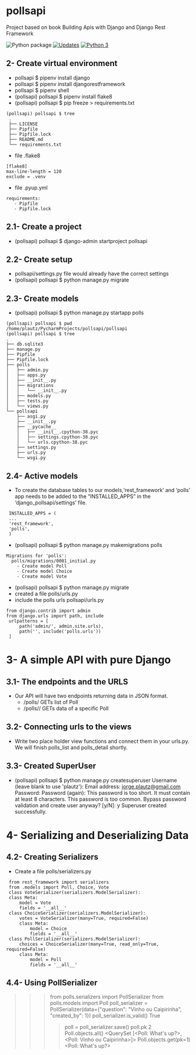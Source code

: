 # pollsapi
Project based on book Building Apis with Django and Django Rest Framework

![Python package](https://github.com/jlplautz/pollsapi/workflows/Python%20package/badge.svg)
[![Updates](https://pyup.io/repos/github/jlplautz/pollsapi/shield.svg)](https://pyup.io/repos/github/jlplautz/pollsapi/)
[![Python 3](https://pyup.io/repos/github/jlplautz/pollsapi/python-3-shield.svg)](https://pyup.io/repos/github/jlplautz/pollsapi/)

## 2- Create virtual environment
   - pollsapi $ pipenv install django
   - pollsapi $ pipenv install djangorestframework
   - pollsapi $ pipenv shell
   - (pollsapi) pollsapi $ pipenv install flake8
   - (pollsapi) pollsapi $ pip freeze > requirements.txt
   ```
   (pollsapi) pollsapi $ tree
    .
    ├── LICENSE
    ├── Pipfile
    ├── Pipfile.lock
    ├── README.md
    └── requirements.txt
   ```
   - file .flake8
   ```
   [flake8]
   max-line-length = 120
   exclude = .venv
   ```
   - file .pyup.yml
   ```
   requirements:
      - Pipfile
      - Pipfile.lock
   ```   

## 2.1- Create a project
   - (pollsapi) pollsapi $ django-admin startproject pollsapi

## 2.2- Create setup
   - pollsapi/settings.py file would already have the correct settings
   - (pollsapi) pollsapi $ python manage.py migrate
   
## 2.3- Create models

   - (pollsapi) pollsapi $ python manage.py startapp polls
   ```
   (pollsapi) pollsapi $ pwd
   /home/plautz/PycharmProjects/pollsapi/pollsapi
   (pollsapi) pollsapi $ tree
   .
   ├── db.sqlite3
   ├── manage.py
   ├── Pipfile
   ├── Pipfile.lock
   ├── polls
   │   ├── admin.py
   │   ├── apps.py
   │   ├── __init__.py
   │   ├── migrations
   │   │   └── __init__.py
   │   ├── models.py
   │   ├── tests.py
   │   └── views.py
   └── pollsapi
       ├── asgi.py
       ├── __init__.py
       ├── __pycache__
       │   ├── __init__.cpython-38.pyc
       │   ├── settings.cpython-38.pyc
       │   └── urls.cpython-38.pyc
       ├── settings.py
       ├── urls.py
       └── wsgi.py
   ```

## 2.4- Active models

   - To create the database tables to our models,‘rest_framework’ and ‘polls’ app needs to be added 
     to the “INSTALLED_APPS” in the ‘django_pollsapi/settings’ file.
   ```
    INSTALLED_APPS = (
    ...
    'rest_framework',
    'polls',
    )
   ```
   - (pollsapi) pollsapi $ python manage.py makemigrations polls
   ```
   Migrations for 'polls':
     polls/migrations/0001_initial.py
       - Create model Poll
       - Create model Choice
       - Create model Vote
   ```
   - (pollsapi) pollsapi $ python manage.py migrate
   - created a file polls/urls.py 
   - include the polls urls pollsapi/urls.py
   ```
   from django.contrib import admin
   from django.urls import path, include
    urlpatterns = [
        path('admin/', admin.site.urls),
        path('', include('polls.urls'))
    ]
   ```
# 3- A simple API with pure Django

## 3.1- The endpoints and the URLS
   - Our API will have two endpoints returning data in JSON format.
      - /polls/ GETs list of Poll
      - /polls/<id>/ GETs data of a specific Poll
      
## 3.2- Connecting urls to the views 
   - Write two place holder view functions and connect them in your urls.py. 
     We will finish polls_list and polls_detail shortly.
     
## 3.3- Created SuperUser
   - (pollsapi) pollsapi $ python manage.py createsuperuser
     Username (leave blank to use 'plautz'): 
     Email address: jorge.plautz@gmail.com
     Password: 
     Password (again): 
     This password is too short. It must contain at least 8 characters.
     This password is too common.
     Bypass password validation and create user anyway? [y/N]: y
     Superuser created successfully.

# 4- Serializing and Deserializing Data

## 4.2- Creating Serializers
   - Create a file polls/serializers.py
   ```
    from rest_framework import serializers
    from .models import Poll, Choice, Vote
    class VoteSerializer(serializers.ModelSerializer):
    class Meta:
        model = Vote
        fields = '__all__'
    class ChoiceSerializer(serializers.ModelSerializer):
        votes = VoteSerializer(many=True, required=False)
        class Meta:
            model = Choice
            fields = '__all__'
    class PollSerializer(serializers.ModelSerializer):
        choices = ChoiceSerializer(many=True, read_only=True, required=False)
        class Meta:
            model = Poll
            fields = '__all__'
   ```
   
## 4.4-  Using PollSerializer
>>> from polls.serializers import PollSerializer
>>> from polls.models import Poll
>>> poll_serializer = PollSerializer(data={"question": "Vinho ou Caipirinha", "created_by": 1})
>>> poll_serializer.is_valid()
True
>>>> poll = poll_serializer.save()
>>> poll.pk
2
>>> Poll.objects.all()
<QuerySet [<Poll: What's up?>, <Poll: Vinho ou Caipirinha>]>
>>>> Poll.objects.get(pk=1)
<Poll: What's up?>

